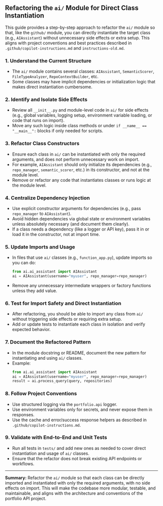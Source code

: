## Refactoring the `ai/` Module for Direct Class Instantiation

This guide provides a step-by-step approach to refactor the `ai/` module so that, like the `github/` module, you can directly instantiate the target class (e.g., `AIAssistant`) without unnecessary side effects or extra setup. This aligns with project conventions and best practices described in `.github/copilot-instructions.md` and `instructions-old.md`.

### 1. **Understand the Current Structure**
- The `ai/` module contains several classes: `AIAssistant`, `SemanticScorer`, `FileTypeAnalyzer`, `RepoContextBuilder`, etc.
- Some classes may have implicit dependencies or initialization logic that makes direct instantiation cumbersome.

### 2. **Identify and Isolate Side Effects**
- Review all `__init__.py` and module-level code in `ai/` for side effects (e.g., global variables, logging setup, environment variable loading, or code that runs on import).
- Move any such logic inside class methods or under `if __name__ == "__main__":` blocks if only needed for scripts.

### 3. **Refactor Class Constructors**
- Ensure each class in `ai/` can be instantiated with only the required arguments, and does not perform unnecessary work on import.
- For example, `AIAssistant` should only initialize its dependencies (e.g., `repo_manager`, `semantic_scorer`, etc.) in its constructor, and not at the module level.
- Remove or refactor any code that instantiates classes or runs logic at the module level.

### 4. **Centralize Dependency Injection**
- Use explicit constructor arguments for dependencies (e.g., pass `repo_manager` to `AIAssistant`).
- Avoid hidden dependencies via global state or environment variables unless absolutely necessary (and document them clearly).
- If a class needs a dependency (like a logger or API key), pass it in or load it in the constructor, not at import time.

### 5. **Update Imports and Usage**
- In files that use `ai/` classes (e.g., `function_app.py`), update imports so you can do:
  ```python
  from ai.ai_assistant import AIAssistant
  ai = AIAssistant(username="myuser", repo_manager=repo_manager)
  ```
- Remove any unnecessary intermediate wrappers or factory functions unless they add value.

### 6. **Test for Import Safety and Direct Instantiation**
- After refactoring, you should be able to import any class from `ai/` without triggering side effects or requiring extra setup.
- Add or update tests to instantiate each class in isolation and verify expected behavior.

### 7. **Document the Refactored Pattern**
- In the module docstring or README, document the new pattern for instantiating and using `ai/` classes.
- Example:
  ```python
  from ai.ai_assistant import AIAssistant
  ai = AIAssistant(username="myuser", repo_manager=repo_manager)
  result = ai.process_query(query, repositories)
  ```

### 8. **Follow Project Conventions**
- Use structured logging via the `portfolio.api` logger.
- Use environment variables only for secrets, and never expose them in responses.
- Use the cache and error/success response helpers as described in `.github/copilot-instructions.md`.

### 9. **Validate with End-to-End and Unit Tests**
- Run all tests in `tests/` and add new ones as needed to cover direct instantiation and usage of `ai/` classes.
- Ensure that the refactor does not break existing API endpoints or workflows.

---

**Summary:**
Refactor the `ai/` module so that each class can be directly imported and instantiated with only the required arguments, with no side effects on import. This will make the codebase more modular, testable, and maintainable, and aligns with the architecture and conventions of the portfolio API project.
